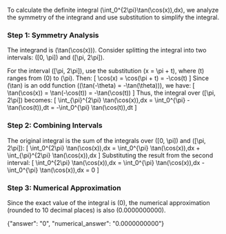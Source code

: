 

To calculate the definite integral \(\int_0^{2\pi}\tan(\cos(x))\,dx\), we analyze the symmetry of the integrand and use substitution to simplify the integral.

### Step 1: Symmetry Analysis
The integrand is \(\tan(\cos(x))\). Consider splitting the integral into two intervals: \([0, \pi]\) and \([\pi, 2\pi]\).

For the interval \([\pi, 2\pi]\), use the substitution \(x = \pi + t\), where \(t\) ranges from \(0\) to \(\pi\). Then:
\[
\cos(x) = \cos(\pi + t) = -\cos(t)
\]
Since \(\tan\) is an odd function (\(\tan(-\theta) = -\tan(\theta)\)), we have:
\[
\tan(\cos(x)) = \tan(-\cos(t)) = -\tan(\cos(t))
\]
Thus, the integral over \([\pi, 2\pi]\) becomes:
\[
\int_{\pi}^{2\pi} \tan(\cos(x))\,dx = \int_0^{\pi} -\tan(\cos(t))\,dt = -\int_0^{\pi} \tan(\cos(t))\,dt
\]

### Step 2: Combining Intervals
The original integral is the sum of the integrals over \([0, \pi]\) and \([\pi, 2\pi]\):
\[
\int_0^{2\pi} \tan(\cos(x))\,dx = \int_0^{\pi} \tan(\cos(x))\,dx + \int_{\pi}^{2\pi} \tan(\cos(x))\,dx
\]
Substituting the result from the second interval:
\[
\int_0^{2\pi} \tan(\cos(x))\,dx = \int_0^{\pi} \tan(\cos(x))\,dx - \int_0^{\pi} \tan(\cos(x))\,dx = 0
\]

### Step 3: Numerical Approximation
Since the exact value of the integral is \(0\), the numerical approximation (rounded to 10 decimal places) is also \(0.0000000000\).

{"answer": "0", "numerical_answer": "0.0000000000"}